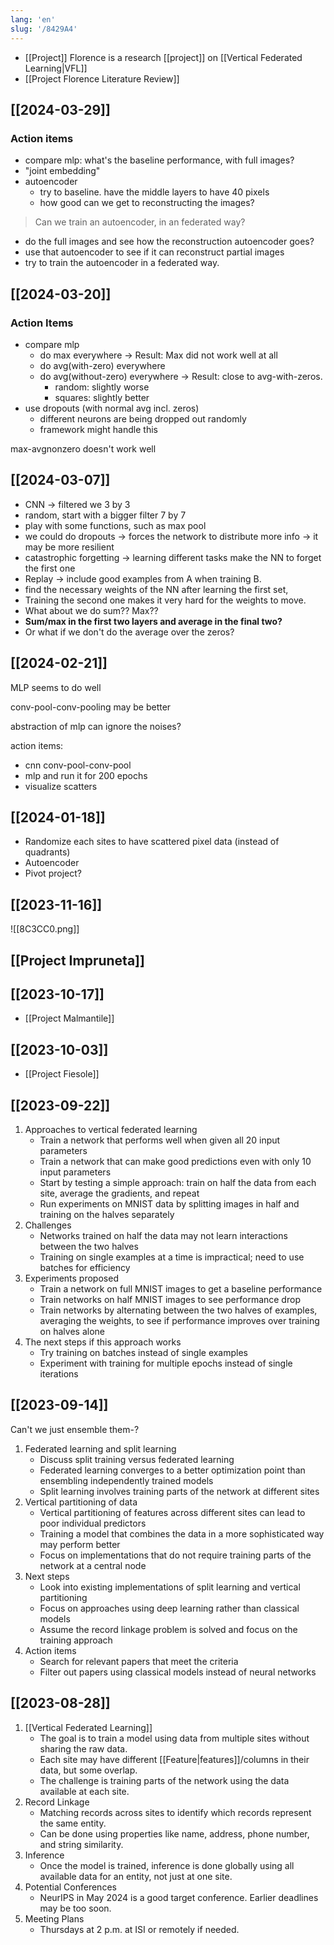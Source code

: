 ```yaml
---
lang: 'en'
slug: '/8429A4'
---
```


- [[Project]] Florence is a research [[project]] on [[Vertical Federated Learning|VFL]]
- [[Project Florence Literature Review]]

## [[2024-03-29]]

### Action items

- compare mlp: what's the baseline performance, with full images?
- "joint embedding"
- autoencoder
  - try to baseline. have the middle layers to have 40 pixels
  - how good can we get to reconstructing the images?

> Can we train an autoencoder, in an federated way?

- do the full images and see how the reconstruction autoencoder goes?
- use that autoencoder to see if it can reconstruct partial images
- try to train the autoencoder in a federated way.

## [[2024-03-20]]

### Action Items

- compare mlp
  - do max everywhere → Result: Max did not work well at all
  - do avg(with-zero) everywhere
  - do avg(without-zero) everywhere → Result: close to avg-with-zeros.
    - random: slightly worse
    - squares: slightly better
- use dropouts (with normal avg incl. zeros)
  - different neurons are being dropped out randomly
  - framework might handle this

max-avgnonzero doesn't work well

## [[2024-03-07]]

- CNN → filtered we 3 by 3
- random, start with a bigger filter 7 by 7
- play with some functions, such as max pool
- we could do dropouts → forces the network to distribute more info → it may be more resilient
- catastrophic forgetting → learning different tasks make the NN to forget the first one
- Replay → include good examples from A when training B.
- find the necessary weights of the NN after learning the first set,
- Training the second one makes it very hard for the weights to move.
- What about we do sum?? Max??
- **Sum/max in the first two layers and average in the final two?**
- Or what if we don't do the average over the zeros?

## [[2024-02-21]]

MLP seems to do well

conv-pool-conv-pooling may be better

abstraction of mlp can ignore the noises?

action items:

- cnn conv-pool-conv-pool
- mlp and run it for 200 epochs
- visualize scatters

## [[2024-01-18]]

- Randomize each sites to have scattered pixel data (instead of quadrants)
- Autoencoder
- Pivot project?

## [[2023-11-16]]

![[8C3CC0.png]]

## [[Project Impruneta]]

## [[2023-10-17]]

- [[Project Malmantile]]

## [[2023-10-03]]

- [[Project Fiesole]]

## [[2023-09-22]]

1. Approaches to vertical federated learning
   - Train a network that performs well when given all 20 input parameters
   - Train a network that can make good predictions even with only 10 input parameters
   - Start by testing a simple approach: train on half the data from each site, average the gradients, and repeat
   - Run experiments on MNIST data by splitting images in half and training on the halves separately
1. Challenges
   - Networks trained on half the data may not learn interactions between the two halves
   - Training on single examples at a time is impractical; need to use batches for efficiency
1. Experiments proposed
   - Train a network on full MNIST images to get a baseline performance
   - Train networks on half MNIST images to see performance drop
   - Train networks by alternating between the two halves of examples, averaging the weights, to see if performance improves over training on halves alone
1. The next steps if this approach works
   - Try training on batches instead of single examples
   - Experiment with training for multiple epochs instead of single iterations

## [[2023-09-14]]

Can't we just ensemble them-?

1. Federated learning and split learning
   - Discuss split training versus federated learning
   - Federated learning converges to a better optimization point than ensembling independently trained models
   - Split learning involves training parts of the network at different sites
1. Vertical partitioning of data
   - Vertical partitioning of features across different sites can lead to poor individual predictors
   - Training a model that combines the data in a more sophisticated way may perform better
   - Focus on implementations that do not require training parts of the network at a central node
1. Next steps
   - Look into existing implementations of split learning and vertical partitioning
   - Focus on approaches using deep learning rather than classical models
   - Assume the record linkage problem is solved and focus on the training approach
1. Action items
   - Search for relevant papers that meet the criteria
   - Filter out papers using classical models instead of neural networks

## [[2023-08-28]]

1. [[Vertical Federated Learning]]
   - The goal is to train a model using data from multiple sites without sharing the raw data.
   - Each site may have different [[Feature|features]]/columns in their data, but some overlap.
   - The challenge is training parts of the network using the data available at each site.
1. Record Linkage
   - Matching records across sites to identify which records represent the same entity.
   - Can be done using properties like name, address, phone number, and string similarity.
1. Inference
   - Once the model is trained, inference is done globally using all available data for an entity, not just at one site.
1. Potential Conferences
   - NeurIPS in May 2024 is a good target conference. Earlier deadlines may be too soon.
1. Meeting Plans
   - Thursdays at 2 p.m. at ISI or remotely if needed.
